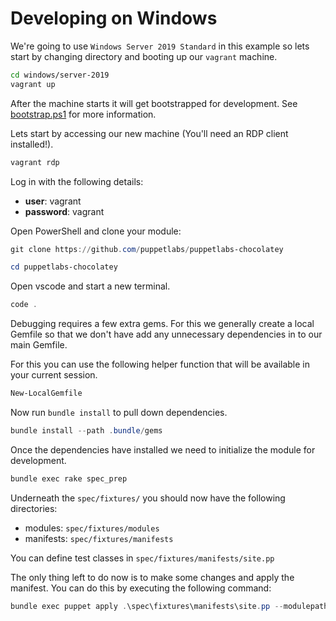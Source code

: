 # Developing on Windows

We're going to use `Windows Server 2019 Standard` in this example so lets start by changing directory and booting up our `vagrant` machine.

```bash
cd windows/server-2019
vagrant up
```

After the machine starts it will get bootstrapped for development. See [bootstrap.ps1](windows/scripts/bootstrap.ps1) for more information.

Lets start by accessing our new machine (You'll need an RDP client installed!).

```bash
vagrant rdp
```

Log in with the following details:

* **user**: vagrant
* **password**: vagrant

Open PowerShell and clone your module:

```PowerShell
git clone https://github.com/puppetlabs/puppetlabs-chocolatey

cd puppetlabs-chocolatey
```

Open vscode and start a new terminal.

```PowerShell
code .
```

Debugging requires a few extra gems. For this we generally create a local Gemfile so that we don't have add any unnecessary dependencies in to our main Gemfile.

For this you can use the following helper function that will be available in your current session.

```PowerShell
New-LocalGemfile
```

Now run `bundle install` to pull down dependencies.

```PowerShell
bundle install --path .bundle/gems
```

Once the dependencies have installed we need to initialize the module for development.

```PowerShell
bundle exec rake spec_prep
```

Underneath the `spec/fixtures/` you should now have the following directories:

* modules: `spec/fixtures/modules`
* manifests: `spec/fixtures/manifests`

You can define test classes in `spec/fixtures/manifests/site.pp`

The only thing left to do now is to make some changes and apply the manifest. You can do this by executing the following command:

```PowerShell
bundle exec puppet apply .\spec\fixtures\manifests\site.pp --modulepath .\spec\fixtures\modules\ --debug
```
